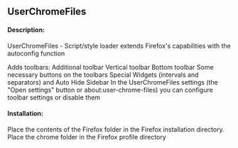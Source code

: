 
## UserChromeFiles 

#### Description:
UserChromeFiles - Script/style loader extends Firefox's capabilities with the autoconfig function

Adds toolbars:
Additional toolbar
Vertical toolbar
Bottom toolbar
Some necessary buttons on the toolbars
Special Widgets (intervals and separators) and Auto Hide Sidebar
In the UserChromeFiles settings (the "Open settings" button or about:user-chrome-files)
you can configure toolbar settings or disable them

#### Installation:
Place the contents of the Firefox folder in the Firefox installation directory.
Place the chrome folder in the Firefox profile directory
